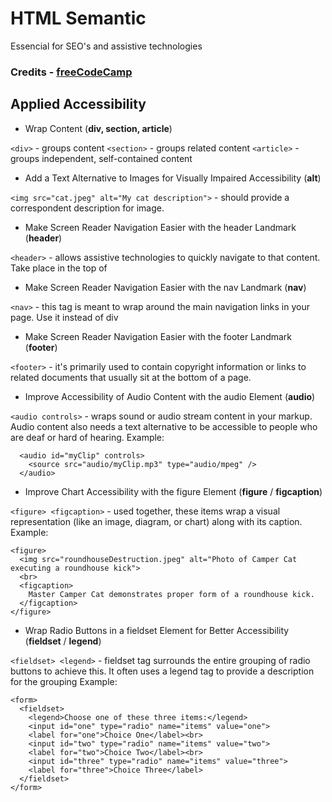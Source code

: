 # HTML Semantic
Essencial for SEO's and assistive technologies
### Credits - [freeCodeCamp](https://www.freecodecamp.org/)

## Applied Accessibility

*  Wrap Content (**div, section, article**)

```<div>``` - groups content
```<section>``` - groups related content
```<article>``` - groups independent, self-contained content


* Add a Text Alternative to Images for Visually Impaired Accessibility (**alt**)

```<img src="cat.jpeg" alt="My cat description">``` - should provide a correspondent description for image. 

* Make Screen Reader Navigation Easier with the header Landmark (**header**)

```<header>``` - allows assistive technologies to quickly navigate to that content. Take place in the top of <body>


* Make Screen Reader Navigation Easier with the nav Landmark (**nav**)

```<nav>``` - this tag is meant to wrap around the main navigation links in your page. Use it instead of div


* Make Screen Reader Navigation Easier with the footer Landmark (**footer**)

```<footer>``` - it's primarily used to contain copyright information or links to related documents that usually sit at the bottom of a page.


* Improve Accessibility of Audio Content with the audio Element (**audio**)

```<audio controls>``` - wraps sound or audio stream content in your markup. Audio content also needs a text alternative to be accessible to people who are deaf or hard of hearing. 
  Example:
  ```
    <audio id="myClip" controls>
      <source src="audio/myClip.mp3" type="audio/mpeg" />
    </audio>
```

* Improve Chart Accessibility with the figure Element (**figure** / **figcaption**)

```<figure> <figcaption>``` - used together, these items wrap a visual representation (like an image, diagram, or chart) along with its caption. 
Example:
```
<figure>
  <img src="roundhouseDestruction.jpeg" alt="Photo of Camper Cat executing a roundhouse kick">
  <br>
  <figcaption>
    Master Camper Cat demonstrates proper form of a roundhouse kick.
  </figcaption>
</figure>
```

* Wrap Radio Buttons in a fieldset Element for Better Accessibility (**fieldset** / **legend**)

```<fieldset> <legend>``` - fieldset tag surrounds the entire grouping of radio buttons to achieve this. It often uses a legend tag to provide a description for the grouping
Example:
```
<form>
  <fieldset>
    <legend>Choose one of these three items:</legend>
    <input id="one" type="radio" name="items" value="one">
    <label for="one">Choice One</label><br>
    <input id="two" type="radio" name="items" value="two">
    <label for="two">Choice Two</label><br>
    <input id="three" type="radio" name="items" value="three">
    <label for="three">Choice Three</label>
  </fieldset>
</form>
```